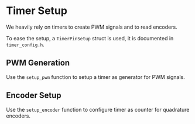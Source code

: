 # Timer Setup
We heavily rely on timers to create PWM signals and to read encoders.

To ease the setup, a `TimerPinSetup` struct is used, it is documented in `timer_config.h`.

## PWM Generation
Use the `setup_pwm` function to setup a timer as generator for PWM signals.

## Encoder Setup
Use the `setup_encoder` function to configure timer as counter for quadrature encoders.
